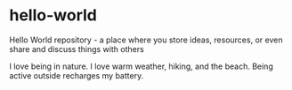 # hello-world
 Hello World repository - a place where you store ideas, resources, or even share and discuss things with others

I love being in nature. I love warm weather, hiking, and the beach. Being active outside recharges my battery.
